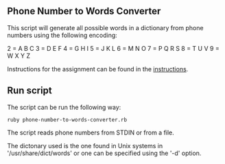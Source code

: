 ## Phone Number to Words Converter
This script will generate all possible words in a dictionary from phone numbers using the following encoding:

2 = A B C
3 = D E F
4 = G H I
5 = J K L
6 = M N O
7 = P Q R S
8 = T U V
9 = W X Y Z

Instructions for the assignment can be found in the [instructions](instructions.txt).

## Run script
The script can be run the following way:
```
ruby phone-number-to-words-converter.rb
```

The script reads phone numbers from STDIN or from a file. 

The dictonary used is the one found in Unix systems in '/usr/share/dict/words' or one can be specified using the '-d' option.